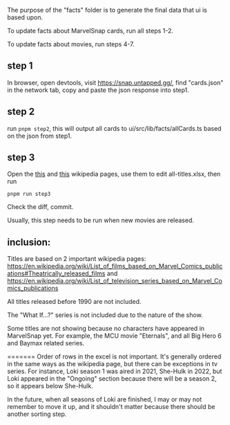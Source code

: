 The purpose of the "facts" folder is to generate the final data that ui is based upon.

To update facts about MarvelSnap cards, run all steps 1-2.

To update facts about movies, run steps 4-7.

## step 1

In browser, open devtools, visit https://snap.untapped.gg/, find "cards.json" in the network tab, copy and paste the json response into step1.

## step 2

run `pnpm step2`, this will output all cards to ui/src/lib/facts/allCards.ts based on the json from step1.

## step 3

Open the [this](https://en.wikipedia.org/wiki/List_of_films_based_on_Marvel_Comics_publications#Theatrically_released_films) and [this](https://en.wikipedia.org/wiki/List_of_television_series_based_on_Marvel_Comics_publications#Animated) wikipedia pages, use them to edit all-titles.xlsx, then run

```
pnpm run step3
```

Check the diff, commit.

Usually, this step needs to be run when new movies are released.

## inclusion:

Titles are based on 2 important wikipedia pages: https://en.wikipedia.org/wiki/List_of_films_based_on_Marvel_Comics_publications#Theatrically_released_films and https://en.wikipedia.org/wiki/List_of_television_series_based_on_Marvel_Comics_publications

All titles released before 1990 are not included.

The "What If...?" series is not included due to the nature of the show.

Some titles are not showing because no characters have appeared in MarvelSnap yet. For example, the MCU movie "Eternals", and all Big Hero 6 and Baymax related series.

=======
Order of rows in the excel is not important. It's generally ordered in the same ways as the wikipedia page, but there can be exceptions in tv series. For instance, Loki season 1 was aired in 2021, She-Hulk in 2022, but Loki appeared in the "Ongoing" section because there will be a season 2, so it appears below She-Hulk.

In the future, when all seasons of Loki are finished, I may or may not remember to move it up, and it shouldn't matter because there should be another sorting step.
